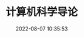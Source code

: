 ---
pageComponent: # 使用页面组件
  name: Catalogue # 组件名：Catalogue => 目录页组件
  data: # 组件所需数据
    path:  01.计算机基础/00.计算机科学导论 # 设置为`docs/`下面的某个文件夹相对路径，如‘01.学习笔记/01.前端’ 或 ’01.学习笔记‘ (有序号的要带序号)
    # imgUrl: /img/web.png # 目录页内的图片
    description: 计算机科学导论 # 目录描述（可加入a标签）

title: 计算机科学导论 # 页面标题
date: 2022-08-07 10:35:53 # 创建日期
permalink: /ComputerSience # 永久链接
sidebar: false # 不显示侧边栏
article: false # 不是文章页 (不显示面包屑栏、最近更新栏等)
comment: false # 不显示评论栏
editLink: false # 不显示编辑按钮
---